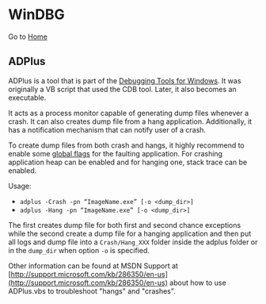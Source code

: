 # WinDBG

Go to [Home](Intro.md)


## ADPlus

ADPlus is a tool that is part of the [Debugging Tools for Windows](Tools.md). It was originally a VB script that used the CDB tool. Later, it also becomes an executable.

It acts as a process monitor capable of generating dump files whenever a crash. It can also creates dump file from a hang application. Additionally, it has a notification mechanism that can notify user of a crash.

To create dump files from both crash and hangs, it highly recommend to enable some [global flags](GFlags.md) for the faulting application. For crashing application heap can be enabled and for hanging one, stack trace can be enabled.

Usage:

* ```adplus -Crash -pn “ImageName.exe” [-o <dump_dir>]```
* ```adplus -Hang -pn “ImageName.exe” [-o <dump_dir>]```

The first creates dump file for both first and second chance exceptions while the second create a dump file for a hanging application and then put all logs and dump file into a ```Crash/Hang_XXX``` folder inside the adplus folder or in the ```dump_dir``` when option ```-o``` is specified.

Other information can be found at MSDN Support at [http://support.microsoft.com/kb/286350/en-us](http://support.microsoft.com/kb/286350/en-us) about how to use ADPlus.vbs to troubleshoot "hangs" and "crashes".
